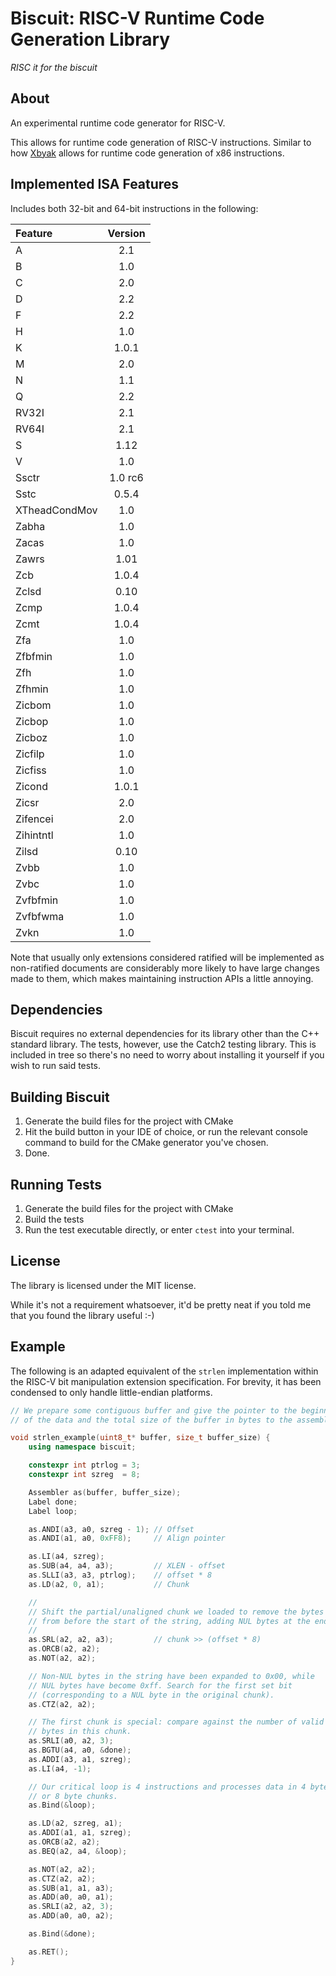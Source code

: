 # Biscuit: RISC-V Runtime Code Generation Library

*RISC it for the biscuit*

## About

An experimental runtime code generator for RISC-V.

This allows for runtime code generation of RISC-V instructions. Similar
to how [Xbyak](https://github.com/herumi/xbyak) allows for runtime code generation of x86 instructions.


## Implemented ISA Features

Includes both 32-bit and 64-bit instructions in the following:

| Feature       | Version |
|:--------------|:-------:|
| A             | 2.1     |
| B             | 1.0     |
| C             | 2.0     |
| D             | 2.2     |
| F             | 2.2     |
| H             | 1.0     |
| K             | 1.0.1   |
| M             | 2.0     |
| N             | 1.1     |
| Q             | 2.2     |
| RV32I         | 2.1     |
| RV64I         | 2.1     |
| S             | 1.12    |
| V             | 1.0     |
| Ssctr         | 1.0 rc6 |
| Sstc          | 0.5.4   |
| XTheadCondMov | 1.0     |
| Zabha         | 1.0     |
| Zacas         | 1.0     |
| Zawrs         | 1.01    |
| Zcb           | 1.0.4   |
| Zclsd         | 0.10    |
| Zcmp          | 1.0.4   |
| Zcmt          | 1.0.4   |
| Zfa           | 1.0     |
| Zfbfmin       | 1.0     |
| Zfh           | 1.0     |
| Zfhmin        | 1.0     |
| Zicbom        | 1.0     |
| Zicbop        | 1.0     |
| Zicboz        | 1.0     |
| Zicfilp       | 1.0     |
| Zicfiss       | 1.0     |
| Zicond        | 1.0.1   |
| Zicsr         | 2.0     |
| Zifencei      | 2.0     |
| Zihintntl     | 1.0     |
| Zilsd         | 0.10    |
| Zvbb          | 1.0     |
| Zvbc          | 1.0     |
| Zvfbfmin      | 1.0     |
| Zvfbfwma      | 1.0     |
| Zvkn          | 1.0     |

Note that usually only extensions considered ratified will be implemented
as non-ratified documents are considerably more likely to have
large changes made to them, which makes maintaining instruction
APIs a little annoying.


## Dependencies

Biscuit requires no external dependencies for its library other than the C++ standard library. 
The tests, however, use the Catch2 testing library. This is included in tree so there's no need
to worry about installing it yourself if you wish to run said tests.


## Building Biscuit

1. Generate the build files for the project with CMake
2. Hit the build button in your IDE of choice, or run the relevant console command to build for the CMake generator you've chosen.
3. Done.


## Running Tests

1. Generate the build files for the project with CMake
2. Build the tests
3. Run the test executable directly, or enter `ctest` into your terminal.


## License

The library is licensed under the MIT license.

While it's not a requirement whatsoever, it'd be pretty neat if you told me that you found the library useful :-)


## Example

The following is an adapted equivalent of the `strlen` implementation within the RISC-V bit manipulation extension specification.
For brevity, it has been condensed to only handle little-endian platforms.

```cpp
// We prepare some contiguous buffer and give the pointer to the beginning
// of the data and the total size of the buffer in bytes to the assembler.

void strlen_example(uint8_t* buffer, size_t buffer_size) {
    using namespace biscuit;

    constexpr int ptrlog = 3;
    constexpr int szreg  = 8;

    Assembler as(buffer, buffer_size);
    Label done;
    Label loop;

    as.ANDI(a3, a0, szreg - 1); // Offset
    as.ANDI(a1, a0, 0xFF8);     // Align pointer

    as.LI(a4, szreg);
    as.SUB(a4, a4, a3);         // XLEN - offset
    as.SLLI(a3, a3, ptrlog);    // offset * 8
    as.LD(a2, 0, a1);           // Chunk

    //
    // Shift the partial/unaligned chunk we loaded to remove the bytes
    // from before the start of the string, adding NUL bytes at the end.
    //
    as.SRL(a2, a2, a3);         // chunk >> (offset * 8)
    as.ORCB(a2, a2);
    as.NOT(a2, a2);

    // Non-NUL bytes in the string have been expanded to 0x00, while
    // NUL bytes have become 0xff. Search for the first set bit
    // (corresponding to a NUL byte in the original chunk).
    as.CTZ(a2, a2);

    // The first chunk is special: compare against the number of valid
    // bytes in this chunk.
    as.SRLI(a0, a2, 3);
    as.BGTU(a4, a0, &done);
    as.ADDI(a3, a1, szreg);
    as.LI(a4, -1);

    // Our critical loop is 4 instructions and processes data in 4 byte
    // or 8 byte chunks.
    as.Bind(&loop);

    as.LD(a2, szreg, a1);
    as.ADDI(a1, a1, szreg);
    as.ORCB(a2, a2);
    as.BEQ(a2, a4, &loop);

    as.NOT(a2, a2);
    as.CTZ(a2, a2);
    as.SUB(a1, a1, a3);
    as.ADD(a0, a0, a1);
    as.SRLI(a2, a2, 3);
    as.ADD(a0, a0, a2);

    as.Bind(&done);

    as.RET();
}
```
